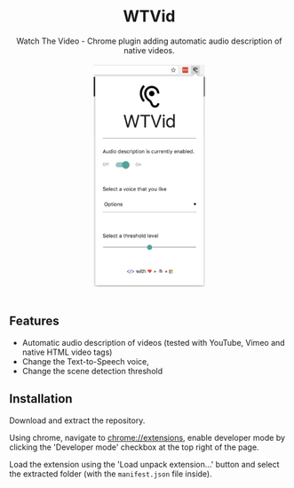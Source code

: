 <div align="center"><h1>WTVid</h1></div>
<div align="center">Watch The Video - Chrome plugin adding automatic audio description of native videos.</div>
<br>
<div align="center"><img src="https://raw.githubusercontent.com/AdamHirst/OxfordHack/master/screenshots/wtvid.png" height="400" /></div>
<br>

## Features
- Automatic audio description of videos (tested with YouTube, Vimeo and native HTML video tags)
- Change the Text-to-Speech voice,
- Change the scene detection threshold

## Installation
Download and extract the repository.

Using chrome, navigate to [chrome://extensions](chrome://extensions), enable developer mode by clicking the 'Developer mode' checkbox at the top right of the page.

Load the extension using the 'Load unpack extension...' button and select the extracted folder (with the `manifest.json` file inside).
